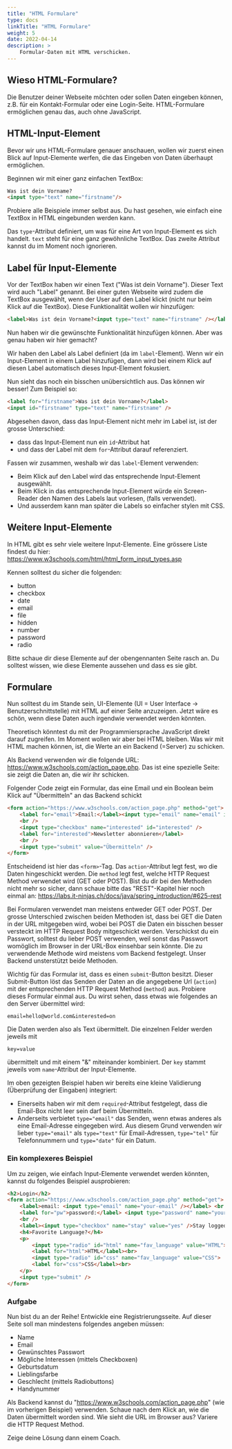 ```yaml
---
title: "HTML Formulare"
type: docs
linkTitle: "HTML Formulare"
weight: 5
date: 2022-04-14
description: >
    Formular-Daten mit HTML verschicken.
---
```


## Wieso HTML-Formulare?
Die Benutzer deiner Webseite möchten oder sollen Daten eingeben können, z.B. für ein Kontakt-Formular oder eine Login-Seite. HTML-Formulare ermöglichen genau das, auch ohne JavaScript.

## HTML-Input-Element
Bevor wir uns HTML-Formulare genauer anschauen, wollen wir zuerst einen Blick auf Input-Elemente werfen, die das Eingeben von Daten überhaupt ermöglichen.

Beginnen wir mit einer ganz einfachen TextBox:

```html
Was ist dein Vorname?
<input type="text" name="firstname"/>
```
Probiere alle Beispiele immer selbst aus. Du hast gesehen, wie einfach eine TextBox in HTML eingebunden werden kann.

Das `type`-Attribut definiert, um was für eine Art von Input-Element es sich handelt. `text` steht für eine ganz gewöhnliche TextBox. Das zweite Attribut kannst du im Moment noch ignorieren.

## Label für Input-Elemente
Vor der TextBox haben wir einen Text ("Was ist dein Vorname"). Dieser Text wird auch "Label" genannt. Bei einer guten Webseite wird zudem die TextBox ausgewählt, wenn der User auf den Label klickt (nicht nur beim Klick auf die TextBox). Diese Funktionalität wollen wir hinzufügen:

```html
<label>Was ist dein Vorname?<input type="text" name="firstname" /></label>
```

Nun haben wir die gewünschte Funktionalität hinzufügen können. Aber was genau haben wir hier gemacht?

Wir haben den Label als Label definiert (da im `label`-Element). Wenn wir ein Input-Element in einem Label hinzufügen, dann wird bei einem Klick auf diesen Label automatisch dieses Input-Element fokusiert.

Nun sieht das noch ein bisschen unübersichtlich aus. Das können wir besser! Zum Beispiel so:

```html
<label for="firstname">Was ist dein Vorname?</label>
<input id="firstname" type="text" name="firstname" />
```

Abgesehen davon, dass das Input-Element nicht mehr im Label ist, ist der grosse Unterschied:
* dass das Input-Element nun ein `id`-Attribut hat
* und dass der Label mit dem `for`-Attribut darauf referenziert.

Fassen wir zusammen, weshalb wir das `label`-Element verwenden:
* Beim Klick auf den Label wird das entsprechende Input-Element ausgewählt.
* Beim Klick in das entsprechende Input-Element würde ein Screen-Reader den Namen des Labels laut vorlesen, (falls verwendet).
* Und ausserdem kann man später die Labels so einfacher stylen mit CSS.

## Weitere Input-Elemente
In HTML gibt es sehr viele weitere Input-Elemente. Eine grössere Liste findest du hier: https://www.w3schools.com/html/html_form_input_types.asp

Kennen solltest du sicher die folgenden:
* button
* checkbox
* date
* email
* file
* hidden
* number
* password
* radio

Bitte schaue dir diese Elemente auf der obengennanten Seite rasch an. Du solltest wissen, wie diese Elemente aussehen und dass es sie gibt.

## Formulare
Nun solltest du im Stande sein, UI-Elemente (UI = User Interface -> Benutzerschnittstelle) mit HTML auf einer Seite anzuzeigen. Jetzt wäre es schön, wenn diese Daten auch irgendwie verwendet werden könnten.

Theoretisch könntest du mit der Programmiersprache JavaScript direkt darauf zugreifen. Im Moment wollen wir aber bei HTML bleiben. Was wir mit HTML machen können, ist, die Werte an ein Backend (=Server) zu schicken.

Als Backend verwenden wir die folgende URL: https://www.w3schools.com/action_page.php. Das ist eine spezielle Seite: sie zeigt die Daten an, die wir ihr schicken.

Folgender Code zeigt ein Formular, das eine Email und ein Boolean beim Klick auf "Übermitteln" an das Backend schickt

```html
<form action="https://www.w3schools.com/action_page.php" method="get">
    <label for="email">Email:</label><input type="email" name="email" id="email" required />
    <br />
    <input type="checkbox" name="interested" id="interested" />
    <label for="interested">Newsletter abonnieren</label>
    <br />
    <input type="submit" value="Übermitteln" />
</form>
```

Entscheidend ist hier das `<form>`-Tag. Das `action`-Attribut legt fest, wo die Daten hingeschickt werden. Die `method` legt fest, welche HTTP Request Method verwendet wird (GET oder POST). Bist du dir bei den Methoden nicht mehr so sicher, dann schaue bitte das "REST"-Kapitel hier noch einmal an: https://labs.it-ninjas.ch/docs/java/spring_introduction/#625-rest 

Bei Formularen verwendet man meistens entweder GET oder POST. Der grosse Unterschied zwischen beiden Methoden ist, dass bei GET die Daten in der URL mitgegeben wird, wobei bei POST die Daten ein bisschen besser versteckt im HTTP Request Body mitgeschickt werden. Verschickst du ein Passwort, solltest du lieber POST verwenden, weil sonst das Passwort womöglich im Browser in der URL-Box einsehbar sein könnte. Die zu verwendende Methode wird meistens vom Backend festgelegt. Unser Backend unsterstützt beide Methoden.

Wichtig für das Formular ist, dass es einen `submit`-Button besitzt. Dieser Submit-Button löst das Senden der Daten an die angegebene Url (`action`) mit der entsprechenden HTTP Request Method (`method`) aus. Probiere dieses Formular einmal aus. Du wirst sehen, dass etwas wie folgendes an den Server übermittel wird:

```
email=hello@world.com&interested=on 
```

Die Daten werden also als Text übermittelt. Die einzelnen Felder werden jeweils mit 
```
key=value
```
übermittelt und mit einem "&" miteinander kombiniert. Der `key` stammt jeweils vom `name`-Attribut der Input-Elemente.

Im oben gezeigten Beispiel haben wir bereits eine kleine Validierung (Überprüfung der Eingaben) integriert:
* Einerseits haben wir mit dem `required`-Attribut festgelegt, dass die Email-Box nicht leer sein darf beim Übermitteln.
* Anderseits verbietet `type="email"` das Senden, wenn etwas anderes als eine Email-Adresse eingegeben wird. Aus diesem Grund verwenden wir lieber `type="email"` als `type="text"` für Email-Adressen, `type="tel"` für Telefonnummern und `type="date"` für ein Datum.

### Ein komplexeres Beispiel
Um zu zeigen, wie einfach Input-Elemente verwendet werden könnten, kannst du folgendes Beispiel ausprobieren:

```html
<h2>Login</h2>
<form action="https://www.w3schools.com/action_page.php" method="get">
    <label>email: <input type="email" name="your-email" /></label> <br />
    <label for="pw">password:</label> <input type="password" name="your-password" id="pw" />
    <br />
    <label><input type="checkbox" name="stay" value="yes" />Stay logged in.</label>
    <h4>Favorite Language?</h4>
    <p>
        <input type="radio" id="html" name="fav_language" value="HTML">
        <label for="html">HTML</label><br>
        <input type="radio" id="css" name="fav_language" value="CSS">
        <label for="css">CSS</label><br>
    </p>
    <input type="submit" />
</form>

```

### Aufgabe
Nun bist du an der Reihe! Entwickle eine Registrierungsseite. Auf dieser Seite soll man mindestens folgendes angeben müssen:
* Name
* Email
* Gewünschtes Passwort
* Mögliche Interessen (mittels Checkboxen)
* Geburtsdatum
* Lieblingsfarbe
* Geschlecht (mittels Radiobuttons)
* Handynummer

Als Backend kannst du "https://www.w3schools.com/action_page.php" (wie im vorherigen Beispiel) verwenden. Schaue nach dem Klick an, wie die Daten übermittelt worden sind. Wie sieht die URL im Browser aus? Variere die HTTP Request Method.

Zeige deine Lösung dann einem Coach.